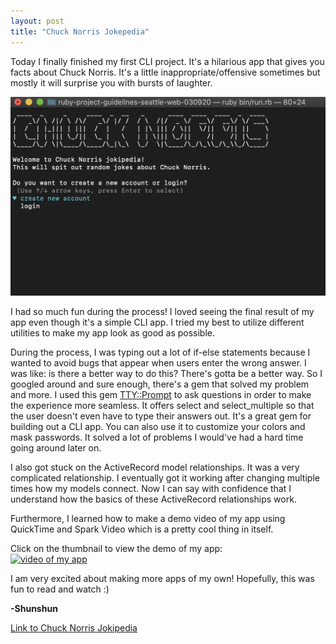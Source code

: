 ```yaml
---
layout: post 
title: "Chuck Norris Jokepedia"
---
```

Today I finally finished my first CLI project. It's a hilarious app that gives you facts about Chuck Norris. It's a little inappropriate/offensive sometimes but mostly it will surprise you with bursts of laughter. 

![image of the app](/assets/chucknorrisapp.png)

I had so much fun during the process! I loved seeing the final result of my app even though it's a simple CLI app. I tried my best to utilize different utilities to make my app look as good as possible. 

During the process, I was typing out a lot of if-else statements because I wanted to avoid bugs that appear when users enter the wrong answer. I was like: is there a better way to do this? There's gotta be a better way. So I googled around and sure enough, there's a gem that solved my problem and more. I used this gem [TTY::Prompt](https://github.com/piotrmurach/tty-prompt) to ask questions in order to make the experience more seamless. It offers select and select_multiple so that the user doesn't even have to type their answers out. It's a great gem for building out a CLI app. You can also use it to customize your colors and mask passwords. It solved a lot of problems I would've had a hard time going around later on. 

I also got stuck on the ActiveRecord model relationships. It was a very complicated relationship. I eventually got it working after changing multiple times how my models connect. Now I can say with confidence that I understand how the basics of these ActiveRecord relationships work. 


Furthermore, I learned how to make a demo video of my app using QuickTime and Spark Video which is a pretty cool thing in itself. 

Click on the thumbnail to view the demo of my app:  
[![video of my app](https://i9.ytimg.com/vi/dhyPit13ozk/mq1.jpg?sqp=CMf_9PMF&rs=AOn4CLDsPPnkEbLOJC92cVK9gvY5MhOElg)](https://youtu.be/dhyPit13ozk)

I am very excited about making more apps of my own! Hopefully, this was fun to read and watch :) 

**-Shunshun**

[Link to Chuck Norris Jokipedia](https://github.com/ShunshunL/Chuck-Norris-Jokepedia)

<br />